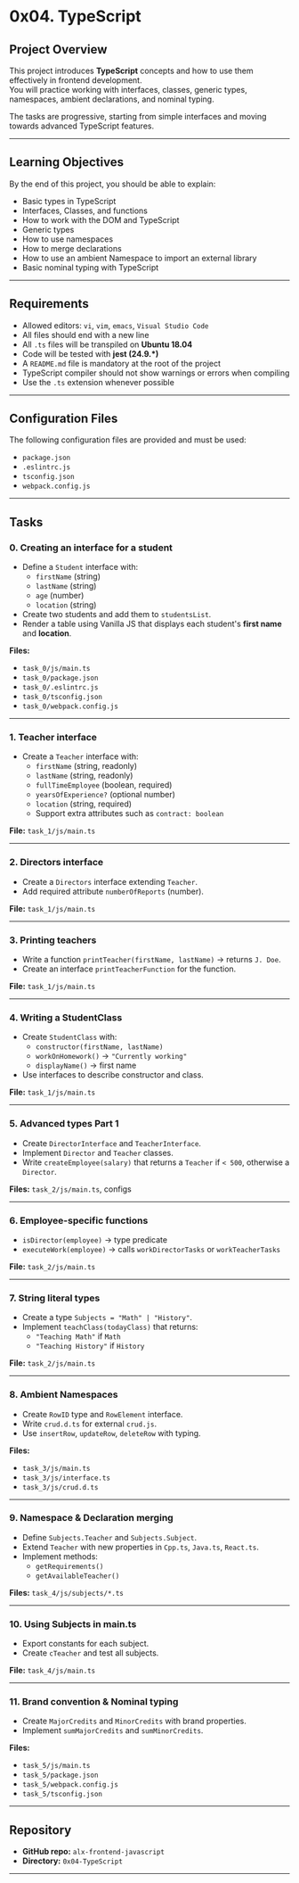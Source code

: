 # 0x04. TypeScript

## Project Overview
This project introduces **TypeScript** concepts and how to use them effectively in frontend development.  
You will practice working with interfaces, classes, generic types, namespaces, ambient declarations, and nominal typing.

The tasks are progressive, starting from simple interfaces and moving towards advanced TypeScript features.

---

## Learning Objectives
By the end of this project, you should be able to explain:

- Basic types in TypeScript  
- Interfaces, Classes, and functions  
- How to work with the DOM and TypeScript  
- Generic types  
- How to use namespaces  
- How to merge declarations  
- How to use an ambient Namespace to import an external library  
- Basic nominal typing with TypeScript  

---

## Requirements
- Allowed editors: `vi`, `vim`, `emacs`, `Visual Studio Code`  
- All files should end with a new line  
- All `.ts` files will be transpiled on **Ubuntu 18.04**  
- Code will be tested with **jest (24.9.\*)**  
- A `README.md` file is mandatory at the root of the project  
- TypeScript compiler should not show warnings or errors when compiling  
- Use the `.ts` extension whenever possible  

---

## Configuration Files
The following configuration files are provided and must be used:
- `package.json`  
- `.eslintrc.js`  
- `tsconfig.json`  
- `webpack.config.js`  

---

## Tasks

### 0. Creating an interface for a student
- Define a `Student` interface with:
  - `firstName` (string)  
  - `lastName` (string)  
  - `age` (number)  
  - `location` (string)  
- Create two students and add them to `studentsList`.  
- Render a table using Vanilla JS that displays each student's **first name** and **location**.

**Files:**  
- `task_0/js/main.ts`  
- `task_0/package.json`  
- `task_0/.eslintrc.js`  
- `task_0/tsconfig.json`  
- `task_0/webpack.config.js`  

---

### 1. Teacher interface
- Create a `Teacher` interface with:
  - `firstName` (string, readonly)  
  - `lastName` (string, readonly)  
  - `fullTimeEmployee` (boolean, required)  
  - `yearsOfExperience?` (optional number)  
  - `location` (string, required)  
  - Support extra attributes such as `contract: boolean`  

**File:** `task_1/js/main.ts`  

---

### 2. Directors interface
- Create a `Directors` interface extending `Teacher`.  
- Add required attribute `numberOfReports` (number).  

**File:** `task_1/js/main.ts`  

---

### 3. Printing teachers
- Write a function `printTeacher(firstName, lastName)` → returns `J. Doe`.  
- Create an interface `printTeacherFunction` for the function.  

**File:** `task_1/js/main.ts`  

---

### 4. Writing a StudentClass
- Create `StudentClass` with:
  - `constructor(firstName, lastName)`  
  - `workOnHomework()` → `"Currently working"`  
  - `displayName()` → first name  
- Use interfaces to describe constructor and class.  

**File:** `task_1/js/main.ts`  

---

### 5. Advanced types Part 1
- Create `DirectorInterface` and `TeacherInterface`.  
- Implement `Director` and `Teacher` classes.  
- Write `createEmployee(salary)` that returns a `Teacher` if `< 500`, otherwise a `Director`.  

**Files:** `task_2/js/main.ts`, configs  

---

### 6. Employee-specific functions
- `isDirector(employee)` → type predicate  
- `executeWork(employee)` → calls `workDirectorTasks` or `workTeacherTasks`  

**File:** `task_2/js/main.ts`  

---

### 7. String literal types
- Create a type `Subjects = "Math" | "History"`.  
- Implement `teachClass(todayClass)` that returns:  
  - `"Teaching Math"` if `Math`  
  - `"Teaching History"` if `History`  

**File:** `task_2/js/main.ts`  

---

### 8. Ambient Namespaces
- Create `RowID` type and `RowElement` interface.  
- Write `crud.d.ts` for external `crud.js`.  
- Use `insertRow`, `updateRow`, `deleteRow` with typing.  

**Files:**  
- `task_3/js/main.ts`  
- `task_3/js/interface.ts`  
- `task_3/js/crud.d.ts`  

---

### 9. Namespace & Declaration merging
- Define `Subjects.Teacher` and `Subjects.Subject`.  
- Extend `Teacher` with new properties in `Cpp.ts`, `Java.ts`, `React.ts`.  
- Implement methods:
  - `getRequirements()`  
  - `getAvailableTeacher()`  

**Files:** `task_4/js/subjects/*.ts`  

---

### 10. Using Subjects in main.ts
- Export constants for each subject.  
- Create `cTeacher` and test all subjects.  

**File:** `task_4/js/main.ts`  

---

### 11. Brand convention & Nominal typing
- Create `MajorCredits` and `MinorCredits` with brand properties.  
- Implement `sumMajorCredits` and `sumMinorCredits`.  

**Files:**  
- `task_5/js/main.ts`  
- `task_5/package.json`  
- `task_5/webpack.config.js`  
- `task_5/tsconfig.json`  

---

## Repository
- **GitHub repo:** `alx-frontend-javascript`  
- **Directory:** `0x04-TypeScript`  

---
